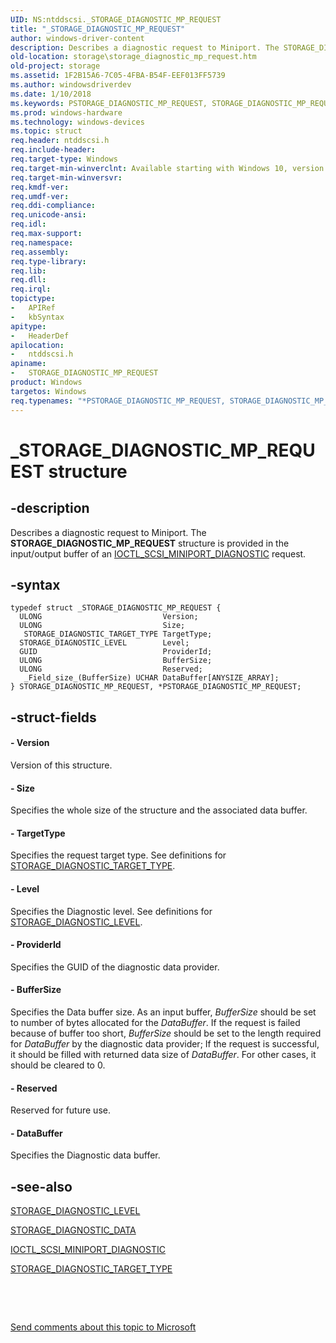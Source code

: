 ```yaml
---
UID: NS:ntddscsi._STORAGE_DIAGNOSTIC_MP_REQUEST
title: "_STORAGE_DIAGNOSTIC_MP_REQUEST"
author: windows-driver-content
description: Describes a diagnostic request to Miniport. The STORAGE_DIAGNOSTIC_MP_REQUEST structure is provided in the input/output buffer of an IOCTL_SCSI_MINIPORT_DIAGNOSTIC request.
old-location: storage\storage_diagnostic_mp_request.htm
old-project: storage
ms.assetid: 1F2B15A6-7C05-4FBA-B54F-EEF013FF5739
ms.author: windowsdriverdev
ms.date: 1/10/2018
ms.keywords: PSTORAGE_DIAGNOSTIC_MP_REQUEST, STORAGE_DIAGNOSTIC_MP_REQUEST structure [Storage Devices], ntddscsi/STORAGE_DIAGNOSTIC_MP_REQUEST, PSTORAGE_DIAGNOSTIC_MP_REQUEST structure pointer [Storage Devices], _STORAGE_DIAGNOSTIC_MP_REQUEST, storage.storage_diagnostic_mp_request, *PSTORAGE_DIAGNOSTIC_MP_REQUEST, ntddscsi/PSTORAGE_DIAGNOSTIC_MP_REQUEST, STORAGE_DIAGNOSTIC_MP_REQUEST
ms.prod: windows-hardware
ms.technology: windows-devices
ms.topic: struct
req.header: ntddscsi.h
req.include-header: 
req.target-type: Windows
req.target-min-winverclnt: Available starting with Windows 10, version 1709.
req.target-min-winversvr: 
req.kmdf-ver: 
req.umdf-ver: 
req.ddi-compliance: 
req.unicode-ansi: 
req.idl: 
req.max-support: 
req.namespace: 
req.assembly: 
req.type-library: 
req.lib: 
req.dll: 
req.irql: 
topictype:
-	APIRef
-	kbSyntax
apitype:
-	HeaderDef
apilocation:
-	ntddscsi.h
apiname:
-	STORAGE_DIAGNOSTIC_MP_REQUEST
product: Windows
targetos: Windows
req.typenames: "*PSTORAGE_DIAGNOSTIC_MP_REQUEST, STORAGE_DIAGNOSTIC_MP_REQUEST"
---
```


# _STORAGE_DIAGNOSTIC_MP_REQUEST structure


## -description


Describes  a diagnostic request to Miniport. The <b>STORAGE_DIAGNOSTIC_MP_REQUEST</b> structure is provided in the input/output buffer of an  <a href="..\ntddscsi\ni-ntddscsi-ioctl_scsi_miniport_diagnostic.md">IOCTL_SCSI_MINIPORT_DIAGNOSTIC</a> request.


## -syntax


````
typedef struct _STORAGE_DIAGNOSTIC_MP_REQUEST {
  ULONG                           Version;
  ULONG                           Size;
   STORAGE_DIAGNOSTIC_TARGET_TYPE TargetType;
  STORAGE_DIAGNOSTIC_LEVEL        Level;
  GUID                            ProviderId;
  ULONG                           BufferSize;
  ULONG                           Reserved;
   _Field_size_(BufferSize) UCHAR DataBuffer[ANYSIZE_ARRAY];
} STORAGE_DIAGNOSTIC_MP_REQUEST, *PSTORAGE_DIAGNOSTIC_MP_REQUEST;
````


## -struct-fields




#### - Version

Version of this structure.


#### - Size

Specifies the whole size of the structure and the associated data buffer.


#### - TargetType

Specifies the request target type. See definitions for <a href="..\ntddstor\ne-ntddstor-_storage_diagnostic_target_type.md">STORAGE_DIAGNOSTIC_TARGET_TYPE</a>.


#### - Level

Specifies the Diagnostic level. See definitions for <a href="..\ntddstor\ne-ntddstor-_storage_diagnostic_level.md">STORAGE_DIAGNOSTIC_LEVEL</a>.


#### - ProviderId

Specifies the GUID of the diagnostic data provider.


#### - BufferSize

Specifies the Data buffer size. As an input buffer, <i>BufferSize</i> should be set to number of bytes allocated for the <i>DataBuffer</i>. If the request is failed because of buffer too short, <i>BufferSize</i> should be set to the
       length required for <i>DataBuffer</i> by the diagnostic data provider;
       If the request is successful, it should be filled with returned data size of <i>DataBuffer</i>.       For other cases, it should be cleared to 0.


#### - Reserved

Reserved for future use.


#### - DataBuffer

Specifies the Diagnostic data buffer.


## -see-also

<a href="..\ntddstor\ne-ntddstor-_storage_diagnostic_level.md">STORAGE_DIAGNOSTIC_LEVEL</a>

<a href="..\ntddstor\ns-ntddstor-_storage_diagnostic_data.md">STORAGE_DIAGNOSTIC_DATA</a>

<a href="..\ntddscsi\ni-ntddscsi-ioctl_scsi_miniport_diagnostic.md">IOCTL_SCSI_MINIPORT_DIAGNOSTIC</a>

<a href="..\ntddstor\ne-ntddstor-_storage_diagnostic_target_type.md">STORAGE_DIAGNOSTIC_TARGET_TYPE</a>

 

 

<a href="mailto:wsddocfb@microsoft.com?subject=Documentation%20feedback [storage\storage]:%20STORAGE_DIAGNOSTIC_MP_REQUEST structure%20 RELEASE:%20(1/10/2018)&amp;body=%0A%0APRIVACY STATEMENT%0A%0AWe use your feedback to improve the documentation. We don't use your email address for any other purpose, and we'll remove your email address from our system after the issue that you're reporting is fixed. While we're working to fix this issue, we might send you an email message to ask for more info. Later, we might also send you an email message to let you know that we've addressed your feedback.%0A%0AFor more info about Microsoft's privacy policy, see http://privacy.microsoft.com/en-us/default.aspx." title="Send comments about this topic to Microsoft">Send comments about this topic to Microsoft</a>

